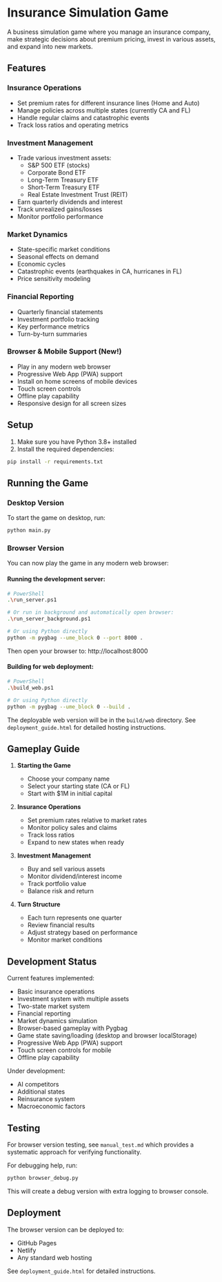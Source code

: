 # Insurance Simulation Game

A business simulation game where you manage an insurance company, make strategic decisions about premium pricing, invest in various assets, and expand into new markets.

## Features

### Insurance Operations
- Set premium rates for different insurance lines (Home and Auto)
- Manage policies across multiple states (currently CA and FL)
- Handle regular claims and catastrophic events
- Track loss ratios and operating metrics

### Investment Management
- Trade various investment assets:
  - S&P 500 ETF (stocks)
  - Corporate Bond ETF
  - Long-Term Treasury ETF
  - Short-Term Treasury ETF
  - Real Estate Investment Trust (REIT)
- Earn quarterly dividends and interest
- Track unrealized gains/losses
- Monitor portfolio performance

### Market Dynamics
- State-specific market conditions
- Seasonal effects on demand
- Economic cycles
- Catastrophic events (earthquakes in CA, hurricanes in FL)
- Price sensitivity modeling

### Financial Reporting
- Quarterly financial statements
- Investment portfolio tracking
- Key performance metrics
- Turn-by-turn summaries

### Browser & Mobile Support (New!)
- Play in any modern web browser
- Progressive Web App (PWA) support
- Install on home screens of mobile devices
- Touch screen controls
- Offline play capability
- Responsive design for all screen sizes

## Setup

1. Make sure you have Python 3.8+ installed
2. Install the required dependencies:
```bash
pip install -r requirements.txt
```

## Running the Game

### Desktop Version
To start the game on desktop, run:
```bash
python main.py
```

### Browser Version
You can now play the game in any modern web browser:

#### Running the development server:
```bash
# PowerShell
.\run_server.ps1

# Or run in background and automatically open browser:
.\run_server_background.ps1

# Or using Python directly
python -m pygbag --ume_block 0 --port 8000 .
```

Then open your browser to: http://localhost:8000

#### Building for web deployment:
```bash
# PowerShell
.\build_web.ps1

# Or using Python directly
python -m pygbag --ume_block 0 --build .
```

The deployable web version will be in the `build/web` directory. See `deployment_guide.html` for detailed hosting instructions.

## Gameplay Guide

1. **Starting the Game**
   - Choose your company name
   - Select your starting state (CA or FL)
   - Start with $1M in initial capital

2. **Insurance Operations**
   - Set premium rates relative to market rates
   - Monitor policy sales and claims
   - Track loss ratios
   - Expand to new states when ready

3. **Investment Management**
   - Buy and sell various assets
   - Monitor dividend/interest income
   - Track portfolio value
   - Balance risk and return

4. **Turn Structure**
   - Each turn represents one quarter
   - Review financial results
   - Adjust strategy based on performance
   - Monitor market conditions

## Development Status

Current features implemented:
- Basic insurance operations
- Investment system with multiple assets
- Two-state market system
- Financial reporting
- Market dynamics simulation
- Browser-based gameplay with Pygbag
- Game state saving/loading (desktop and browser localStorage)
- Progressive Web App (PWA) support
- Touch screen controls for mobile
- Offline play capability

Under development:
- AI competitors
- Additional states
- Reinsurance system
- Macroeconomic factors

## Testing

For browser version testing, see `manual_test.md` which provides a systematic approach for verifying functionality.

For debugging help, run:
```bash
python browser_debug.py
```
This will create a debug version with extra logging to browser console.

## Deployment

The browser version can be deployed to:
- GitHub Pages
- Netlify
- Any standard web hosting

See `deployment_guide.html` for detailed instructions. 